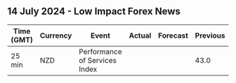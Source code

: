 ## 14 July 2024 - Low Impact Forex News

| Time (GMT) | Currency | Event | Actual | Forecast | Previous |
|------|----------|-------|--------|----------|----------|
| 25 min | NZD | Performance of Services Index |  |  | 43.0 |
